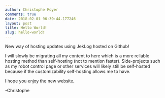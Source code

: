 ```yaml
---
author: Christophe Foyer
comments: true
date: 2018-02-01 06:39:44.177246
layout: post
title: Hello World!
slug: hello-world!
---
```

New way of hosting updates using JekLog hosted on Github!

I will slowly be migrating all my content to here which is a more reliable hosting method than self-hosting (not to mention faster). Side-projects such as my robot control page or other services will likely still be self-hosted because if the customizability self-hosting allows me to have.  
  
I hope you enjoy the new website.  
  
-Christophe